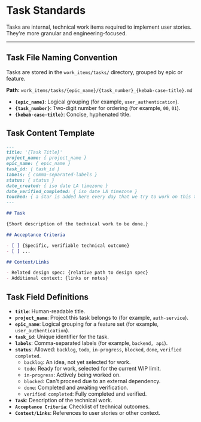 # Task Standards

Tasks are internal, technical work items required to implement user stories. They're more granular and engineering-focused.

---

## Task File Naming Convention

Tasks are stored in the `work_items/tasks/` directory, grouped by epic or feature.

**Path:** `work_items/tasks/{epic_name}/{task_number}_{kebab-case-title}.md`

- **`{epic_name}`**: Logical grouping (for example, `user_authentication`).
- **`{task_number}`**: Two-digit number for ordering (for example, `00`, `01`).
- **`{kebab-case-title}`**: Concise, hyphenated title.

## Task Content Template

```markdown
---
title: '{Task Title}'
project_name: { project_name }
epic_name: { epic_name }
task_id: { task_id }
labels: { comma-separated-labels }
status: { status }
date_created: { iso date LA timezone }
date_verified_completed: { iso date LA timezone }
touched: { a star is added here every day that we try to work on this task }
---

## Task

{Short description of the technical work to be done.}

## Acceptance Criteria

- [ ] {Specific, verifiable technical outcome}
- [ ] ...

## Context/Links

- Related design spec: {relative path to design spec}
- Additional context: {links or notes}
```

## Task Field Definitions

- **`title`**: Human-readable title.
- **`project_name`**: Project this task belongs to (for example, `auth-service`).
- **`epic_name`**: Logical grouping for a feature set (for example, `user_authentication`).
- **`task_id`**: Unique identifier for the task.
- **`labels`**: Comma-separated labels (for example, `backend, api`).
- **`status`**: Allowed: `backlog`, `todo`, `in-progress`, `blocked`, `done`, `verified completed`.
  - `backlog`: An idea, not yet selected for work.
  - `todo`: Ready for work, selected for the current WIP limit.
  - `in-progress`: Actively being worked on.
  - `blocked`: Can't proceed due to an external dependency.
  - `done`: Completed and awaiting verification.
  - `verified completed`: Fully completed and verified.
- **`Task`**: Description of the technical work.
- **`Acceptance Criteria`**: Checklist of technical outcomes.
- **`Context/Links`**: References to user stories or other context.
